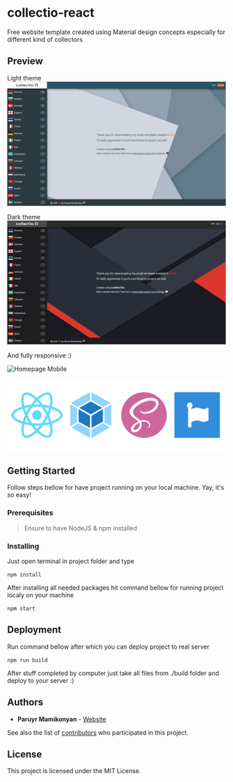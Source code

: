# collectio-react

Free website template created using Material design concepts especially for different kind of collectors

## Preview

Light theme
![Homepage Light](https://raw.githubusercontent.com/mam1konyan/collectio-react/master/preview-images/preview-1.png)

Dark theme
![Homepage Dark](https://raw.githubusercontent.com/mam1konyan/collectio-react/master/preview-images/preview-2.png)

And fully responsive :) <br />

![Homepage Mobile](https://raw.githubusercontent.com/mam1konyan/collectio-react/master/preview-images/preview-3.gif)

![Tools](https://raw.githubusercontent.com/mam1konyan/collectio-react/master/preview-images/preview-4.png)

## Getting Started

Follow steps bellow for have project running on your local machine. Yay, it's so easy!

### Prerequisites

> Ensure to have NodeJS & npm installed 

### Installing

Just open terminal in project folder and type

```
npm install
```

After installing all needed packages hit command bellow for running project localy on your machine

```
npm start
```

## Deployment

Run command bellow after which you can deploy project to real server

```
npm run build
```

After stuff completed by computer just take all files from ./build folder and deploy to your server :)

## Authors

* **Paruyr Mamikonyan** - [Website](http://mamikonyan.info)

See also the list of [contributors](https://github.com/mam1konyan/collectio-react/graphs/contributors) who participated in this project.

## License

This project is licensed under the MIT License.